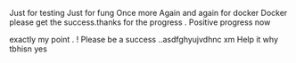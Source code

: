Just for testing 
Just for fung
Once more Again and again for docker 
Docker please get the success.thanks for the progress . Positive progress now

exactly my point . ! Please be a success ..asdfghyujvdhnc xm  Help it why tbhisn yes